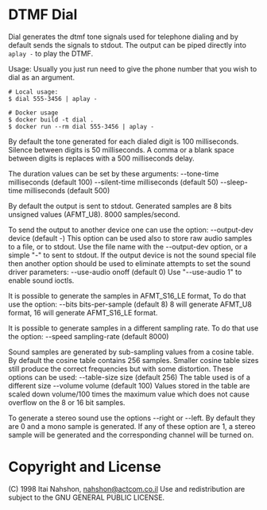 DTMF Dial
=========

Dial generates the dtmf tone signals used for telephone
dialing and by default sends the signals to stdout.
The output can be piped directly into ```aplay -``` to play the DTMF.

Usage:
Usually you just run need to give the phone number
that you wish to dial as an argument.

```
# Local usage:
$ dial 555-3456 | aplay -

# Docker usage
$ docker build -t dial .
$ docker run --rm dial 555-3456 | aplay -
```

By default the tone generated for each dialed digit is
100 milliseconds. Silence between digits is 50 milliseconds.
A comma or a blank space between digits is replaces with
a 500 milliseconds delay.

The duration values can be set by these arguments:
  --tone-time   milliseconds 	(default 100)
  --silent-time milliseconds	(default 50)
  --sleep-time  milliseconds	(default 500)

By default the output is sent to stdout. Generated samples
are 8 bits unsigned values (AFMT_U8). 8000 samples/second.

To send the output to another device one can use the option:
  --output-dev device		(default -)
This option can be used also to store raw audio samples to
a file, or to stdout. Use the file name with the --output-dev
option, or a simple "-" to sent to stdout.
If the output device is not the sound special file then another
option should be used to eliminate attempts to set the sound
driver parameters:
  --use-audio  onoff	(default 0)
Use "--use-audio 1" to enable sound ioctls.

It is possible to generate the samples in AFMT_S16_LE format,
To do that use the option:
  --bits  bits-per-sample  (default 8)
8 will generate AFMT_U8 format, 16 will generate AFMT_S16_LE format.

It is possible to generate samples in a different sampling rate.
To do that use the option:
  --speed sampling-rate    (default 8000)

Sound samples are generated by sub-sampling values from a cosine
table. By default the cosine table contains 256 samples.
Smaller cosine table sizes still produce the correct frequencies
but with some distortion.
These options can be used:
  --table-size size		(default 256)
The table used is of a different size
  --volume volume		(default 100)
Values stored in the table are scaled down volume/100 times
the maximum value which does not cause overflow on the 8 or
16 bit samples.

To generate a stereo sound use the options --right or
--left. By default they are 0 and a mono sample is generated.
If any of these option are 1, a stereo sample will be generated
and the corresponding channel will be turned on.

Copyright and License
=====================

(C) 1998 Itai Nahshon, nahshon@actcom.co.il
Use and redistribution are subject to the GNU GENERAL PUBLIC LICENSE.
